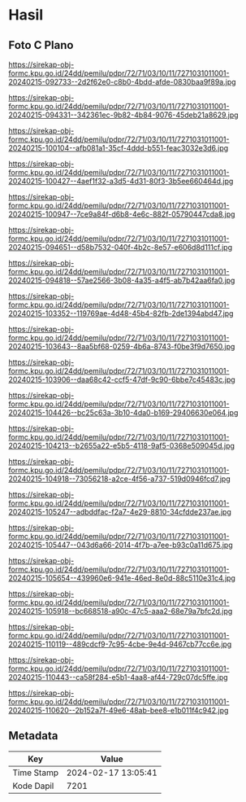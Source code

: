 # Hasil

## Foto C Plano

https://sirekap-obj-formc.kpu.go.id/24dd/pemilu/pdpr/72/71/03/10/11/7271031011001-20240215-092733--2d2f62e0-c8b0-4bdd-afde-0830baa9f89a.jpg

https://sirekap-obj-formc.kpu.go.id/24dd/pemilu/pdpr/72/71/03/10/11/7271031011001-20240215-094331--342361ec-9b82-4b84-9076-45deb21a8629.jpg

https://sirekap-obj-formc.kpu.go.id/24dd/pemilu/pdpr/72/71/03/10/11/7271031011001-20240215-100104--afb081a1-35cf-4ddd-b551-feac3032e3d6.jpg

https://sirekap-obj-formc.kpu.go.id/24dd/pemilu/pdpr/72/71/03/10/11/7271031011001-20240215-100427--4aef1f32-a3d5-4d31-80f3-3b5ee660464d.jpg

https://sirekap-obj-formc.kpu.go.id/24dd/pemilu/pdpr/72/71/03/10/11/7271031011001-20240215-100947--7ce9a84f-d6b8-4e6c-882f-05790447cda8.jpg

https://sirekap-obj-formc.kpu.go.id/24dd/pemilu/pdpr/72/71/03/10/11/7271031011001-20240215-094651--d58b7532-040f-4b2c-8e57-e606d8d111cf.jpg

https://sirekap-obj-formc.kpu.go.id/24dd/pemilu/pdpr/72/71/03/10/11/7271031011001-20240215-094818--57ae2566-3b08-4a35-a4f5-ab7b42aa6fa0.jpg

https://sirekap-obj-formc.kpu.go.id/24dd/pemilu/pdpr/72/71/03/10/11/7271031011001-20240215-103352--119769ae-4d48-45b4-82fb-2de1394abd47.jpg

https://sirekap-obj-formc.kpu.go.id/24dd/pemilu/pdpr/72/71/03/10/11/7271031011001-20240215-103643--8aa5bf68-0259-4b6a-8743-f0be3f9d7650.jpg

https://sirekap-obj-formc.kpu.go.id/24dd/pemilu/pdpr/72/71/03/10/11/7271031011001-20240215-103906--daa68c42-ccf5-47df-9c90-6bbe7c45483c.jpg

https://sirekap-obj-formc.kpu.go.id/24dd/pemilu/pdpr/72/71/03/10/11/7271031011001-20240215-104426--bc25c63a-3b10-4da0-b169-29406630e064.jpg

https://sirekap-obj-formc.kpu.go.id/24dd/pemilu/pdpr/72/71/03/10/11/7271031011001-20240215-104213--b2655a22-e5b5-4118-9af5-0368e509045d.jpg

https://sirekap-obj-formc.kpu.go.id/24dd/pemilu/pdpr/72/71/03/10/11/7271031011001-20240215-104918--73056218-a2ce-4f56-a737-519d0946fcd7.jpg

https://sirekap-obj-formc.kpu.go.id/24dd/pemilu/pdpr/72/71/03/10/11/7271031011001-20240215-105247--adbddfac-f2a7-4e29-8810-34cfdde237ae.jpg

https://sirekap-obj-formc.kpu.go.id/24dd/pemilu/pdpr/72/71/03/10/11/7271031011001-20240215-105447--043d6a66-2014-4f7b-a7ee-b93c0a11d675.jpg

https://sirekap-obj-formc.kpu.go.id/24dd/pemilu/pdpr/72/71/03/10/11/7271031011001-20240215-105654--439960e6-941e-46ed-8e0d-88c5110e31c4.jpg

https://sirekap-obj-formc.kpu.go.id/24dd/pemilu/pdpr/72/71/03/10/11/7271031011001-20240215-105918--bc668518-a90c-47c5-aaa2-68e79a7bfc2d.jpg

https://sirekap-obj-formc.kpu.go.id/24dd/pemilu/pdpr/72/71/03/10/11/7271031011001-20240215-110119--489cdcf9-7c95-4cbe-9e4d-9467cb77cc6e.jpg

https://sirekap-obj-formc.kpu.go.id/24dd/pemilu/pdpr/72/71/03/10/11/7271031011001-20240215-110443--ca58f284-e5b1-4aa8-af44-729c07dc5ffe.jpg

https://sirekap-obj-formc.kpu.go.id/24dd/pemilu/pdpr/72/71/03/10/11/7271031011001-20240215-110620--2b152a7f-49e6-48ab-bee8-e1b011f4c942.jpg


## Metadata

| Key        | Value               |
| ---------- | ------------------- |
| Time Stamp | 2024-02-17 13:05:41 |
| Kode Dapil | 7201                |



